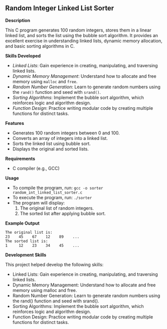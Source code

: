 ## Random Integer Linked List Sorter

**Description**

This C program generates 100 random integers, stores them in a linear linked list, and sorts the list using the bubble sort algorithm. It provides an excellent exercise in understanding linked lists, dynamic memory allocation, and basic sorting algorithms in C.

**Skills Developed**

- *Linked Lists*: Gain experience in creating, manipulating, and traversing linked lists.
- *Dynamic Memory Management*: Understand how to allocate and free memory using `malloc` and `free`.
- *Random Number Generation*: Learn to generate random numbers using the `rand()` function and seed with `srand()`.
- *Sorting Algorithms*: Implement the bubble sort algorithm, which reinforces logic and algorithm design.
- *Function Design*: Practice writing modular code by creating multiple functions for distinct tasks.

**Features**

- Generates 100 random integers between 0 and 100.
- Converts an array of integers into a linked list.
- Sorts the linked list using bubble sort.
- Displays the original and sorted lists.

**Requirements**

- C compiler (e.g., GCC)

**Usage**

- To compile the program, run:
```gcc -o sorter random_int_linked_list_sorter.c```
- To execute the program, run:
```./sorter```
- The program will display:
    1. The original list of random integers.
    2. The sorted list after applying bubble sort.

**Example Output**

```
The original list is:
23    45    67    12    89    ...
The sorted list is:
1     12    23    34    45    ...
```

**Development Skills**

This project helped develop the following skills:

- Linked Lists: Gain experience in creating, manipulating, and traversing linked lists.
- Dynamic Memory Management: Understand how to allocate and free memory using malloc and free.
- Random Number Generation: Learn to generate random numbers using the rand() function and seed with srand().
- Sorting Algorithms: Implement the bubble sort algorithm, which reinforces logic and algorithm design.
- Function Design: Practice writing modular code by creating multiple functions for distinct tasks.
